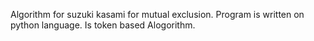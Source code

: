 Algorithm for suzuki kasami for mutual exclusion.
Program is written on python language.
Is token based Alogorithm.

